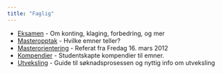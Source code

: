 ```yaml
---
title: "Faglig"
---
```


- [Eksamen](/info/faglig/eksamen/) - Om konting, klaging, forbedring, og mer
- [Masteropptak](/info/faglig/masteropptak/) - Hvilke emner teller?
- [Masterorientering](/info/faglig/masterorientering/) - Referat fra Fredag 16. mars 2012
- [Kompendier](/info/faglig/kompendier/) - Studentskapte kompendier til emner.
- [Utveksling](/info/faglig/utveksling/) - Guide til søknadsprosessen og nyttig info om utveksling